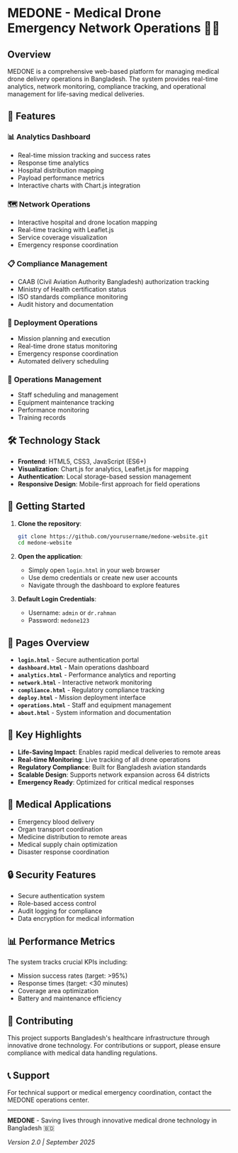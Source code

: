 # MEDONE - Medical Drone Emergency Network Operations 🚁🏥

## Overview
MEDONE is a comprehensive web-based platform for managing medical drone delivery operations in Bangladesh. The system provides real-time analytics, network monitoring, compliance tracking, and operational management for life-saving medical deliveries.

## 🎯 Features

### 📊 **Analytics Dashboard**
- Real-time mission tracking and success rates
- Response time analytics
- Hospital distribution mapping
- Payload performance metrics
- Interactive charts with Chart.js integration

### 🗺️ **Network Operations**
- Interactive hospital and drone location mapping
- Real-time tracking with Leaflet.js
- Service coverage visualization
- Emergency response coordination

### 📋 **Compliance Management**
- CAAB (Civil Aviation Authority Bangladesh) authorization tracking
- Ministry of Health certification status
- ISO standards compliance monitoring
- Audit history and documentation

### 🚀 **Deployment Operations**
- Mission planning and execution
- Real-time drone status monitoring
- Emergency response coordination
- Automated delivery scheduling

### 👥 **Operations Management**
- Staff scheduling and management
- Equipment maintenance tracking
- Performance monitoring
- Training records

## 🛠️ Technology Stack

- **Frontend**: HTML5, CSS3, JavaScript (ES6+)
- **Visualization**: Chart.js for analytics, Leaflet.js for mapping
- **Authentication**: Local storage-based session management
- **Responsive Design**: Mobile-first approach for field operations

## 🚀 Getting Started

1. **Clone the repository**:
   ```bash
   git clone https://github.com/yourusername/medone-website.git
   cd medone-website
   ```

2. **Open the application**:
   - Simply open `login.html` in your web browser
   - Use demo credentials or create new user accounts
   - Navigate through the dashboard to explore features

3. **Default Login Credentials**:
   - Username: `admin` or `dr.rahman`
   - Password: `medone123`

## 📱 Pages Overview

- **`login.html`** - Secure authentication portal
- **`dashboard.html`** - Main operations dashboard
- **`analytics.html`** - Performance analytics and reporting
- **`network.html`** - Interactive network monitoring
- **`compliance.html`** - Regulatory compliance tracking
- **`deploy.html`** - Mission deployment interface
- **`operations.html`** - Staff and equipment management
- **`about.html`** - System information and documentation

## 🌟 Key Highlights

- **Life-Saving Impact**: Enables rapid medical deliveries to remote areas
- **Real-time Monitoring**: Live tracking of all drone operations
- **Regulatory Compliance**: Built for Bangladesh aviation standards
- **Scalable Design**: Supports network expansion across 64 districts
- **Emergency Ready**: Optimized for critical medical responses

## 🏥 Medical Applications

- Emergency blood delivery
- Organ transport coordination
- Medicine distribution to remote areas
- Medical supply chain optimization
- Disaster response coordination

## 🔒 Security Features

- Secure authentication system
- Role-based access control
- Audit logging for compliance
- Data encryption for medical information

## 📊 Performance Metrics

The system tracks crucial KPIs including:
- Mission success rates (target: >95%)
- Response times (target: <30 minutes)
- Coverage area optimization
- Battery and maintenance efficiency

## 🤝 Contributing

This project supports Bangladesh's healthcare infrastructure through innovative drone technology. For contributions or support, please ensure compliance with medical data handling regulations.

## 📞 Support

For technical support or medical emergency coordination, contact the MEDONE operations center.

---

**MEDONE** - Saving lives through innovative medical drone technology in Bangladesh 🇧🇩

*Version 2.0 | September 2025*

